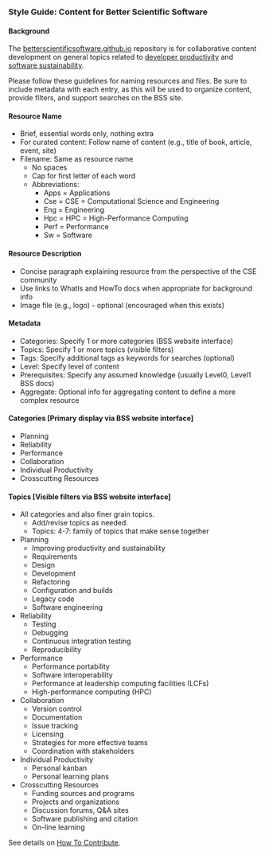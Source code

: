 ### Style Guide: Content for Better Scientific Software

#### Background

The [betterscientificsoftware.github.io](https://github.com/betterscientificsoftware/betterscientificsoftware.github.io) repository is for collaborative content development on general topics related to [developer productivity](WhatIsProductivity.md) and [software sustainability](WhatIsSustainability.md).  

Please follow these guidelines for naming resources and files.   Be sure to include metadata with each entry, as this will be used to organize content, provide filters, and support searches on the BSS site.

#### Resource Name
- Brief, essential words only, nothing extra
- For curated content: Follow name of content (e.g., title of book, article, event, site)
- Filename:  Same as resource name 
    - No spaces
    - Cap for first letter of each word
    - Abbreviations:
        - Apps = Applications
        - Cse = CSE = Computational Science and Engineering
        - Eng = Engineering
        - Hpc = HPC = High-Performance Computing
        - Perf = Performance
        - Sw = Software

#### Resource Description
- Concise paragraph explaining resource from the perspective of the CSE community
- Use links to WhatIs and HowTo docs when appropriate for background info
- Image file (e.g., logo) - optional (encouraged when this exists)

#### Metadata
- Categories: Specify 1 or more categories (BSS website interface)
- Topics: Specify 1 or more topics (visible filters)
- Tags: Specify additional tags as keywords for searches (optional)
- Level: Specify level of content
- Prerequisites:  Specify any assumed knowledge (usually Level0, Level1 BSS docs)
- Aggregate: Optional info for aggregating content to define a more complex resource

#### Categories [Primary display via BSS website interface]
- Planning
- Reliability
- Performance
- Collaboration
- Individual Productivity
- Crosscutting Resources

#### Topics [Visible filters via BSS website interface]
- All categories and also finer grain topics.  
    - Add/revise topics as needed.
    - Topics: 4-7: family of topics that make sense together
- Planning 
    - Improving productivity and sustainability
    - Requirements
    - Design
    - Development
    - Refactoring
    - Configuration and builds
    - Legacy code
    - Software engineering
- Reliability
    - Testing
    - Debugging 
    - Continuous integration testing
    - Reproducibility
- Performance
    - Performance portability
    - Software interoperability
    - Performance at leadership computing facilities (LCFs)
    - High-performance computing (HPC)
 - Collaboration
    - Version control
    - Documentation
    - Issue tracking
    - Licensing
    - Strategies for more effective teams
    - Coordination with stakeholders
- Individual Productivity
    - Personal kanban
    - Personal learning plans
- Crosscutting Resources
    - Funding sources and programs
    - Projects and organizations
    - Discussion forums, Q&A sites
    - Software publishing and citation
    - On-line learning
    


See details on [How To Contribute](HowtoContribute.md).
